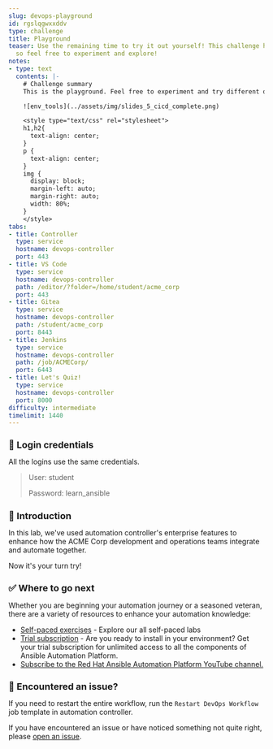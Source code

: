 ```yaml
---
slug: devops-playground
id: rgslqgwxxddv
type: challenge
title: Playground
teaser: Use the remaining time to try it out yourself! This challenge has no checks
  so feel free to experiment and explore!
notes:
- type: text
  contents: |-
    # Challenge summary
    This is the playground. Feel free to experiment and try different options!

    ![env_tools](../assets/img/slides_5_cicd_complete.png)

    <style type="text/css" rel="stylesheet">
    h1,h2{
      text-align: center;
    }
    p {
      text-align: center;
    }
    img {
      display: block;
      margin-left: auto;
      margin-right: auto;
      width: 80%;
    }
    </style>
tabs:
- title: Controller
  type: service
  hostname: devops-controller
  port: 443
- title: VS Code
  type: service
  hostname: devops-controller
  path: /editor/?folder=/home/student/acme_corp
  port: 443
- title: Gitea
  type: service
  hostname: devops-controller
  path: /student/acme_corp
  port: 8443
- title: Jenkins
  type: service
  hostname: devops-controller
  path: /job/ACMECorp/
  port: 6443
- title: Let's Quiz!
  type: service
  hostname: devops-controller
  port: 8000
difficulty: intermediate
timelimit: 1440
---
```

🔐 Login credentials
===
All the logins use the same credentials.

>User: student<p>
>Password: learn_ansible

👋 Introduction
===

In this lab, we've used automation controller's enterprise features to enhance how the ACME Corp development and operations teams integrate and automate together.

Now it's your turn try!

✅ Where to go next
===

Whether you are beginning your automation journey or a seasoned veteran, there are a variety of resources to enhance your automation knowledge:

* [Self-paced exercises](https://www.redhat.com/en/engage/redhat-ansible-automation-202108061218) - Explore our all self-paced labs
* [Trial subscription](http://red.ht/try_ansible) - Are you ready to install in your environment? Get your trial subscription for unlimited access to all the components of Ansible Automation Platform.
* [Subscribe to the Red Hat Ansible Automation Platform YouTube channel. ](https://www.youtube.com/ansibleautomation)

🐛 Encountered an issue?
====
If you need to restart the entire workflow, run the `Restart DevOps Workflow` job template in automation controller.

If you have encountered an issue or have noticed something not quite right, please [open an issue](https://github.com/ansible/instruqt/issues/new?labels=devops-controller&title=New+DevOps+with+automation+controller+issue+issue:+incident-creation&assignees=craig-br).

<style type="text/css" rel="stylesheet">
  .lightbox {
    display: none;
    position: fixed;
    justify-content: center;
    align-items: center;
    z-index: 999;
    top: 0;
    left: 0;
    right: 0;
    bottom: 0;
    padding: 1rem;
    background: rgba(0, 0, 0, 0.8);
    margin-left: auto;
    margin-right: auto;
    margin-top: auto;
    margin-bottom: auto;
  }
  .lightbox:target {
    display: flex;
  }
  .lightbox img {
    max-width: 60%;
    max-height: 60%;
  }
  img {
    display: block;
    margin-left: auto;
    margin-right: auto;
  }
  h1 {
    font-size: 18px;
  }
    h2 {
    font-size: 16px;
    font-weight: 600
  }
    h3 {
    font-size: 14px;
    font-weight: 600
  }
  p span {
    font-size: 14px;
  }
  ul li span {
    font-size: 14px
  }
</style>